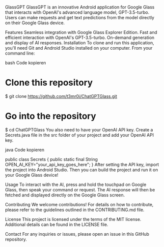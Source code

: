 GlassGPT
GlassGPT is an innovative Android application for Google Glass that interacts with OpenAI's advanced language model, GPT-3.5-turbo. Users can make requests and get text predictions from the model directly on their Google Glass device.

Features
Seamless integration with Google Glass Explorer Edition.
Fast and efficient interaction with OpenAI's GPT-3.5-turbo.
On-demand generation and display of AI responses.
Installation
To clone and run this application, you'll need Git and Android Studio installed on your computer. From your command line:

bash
Code kopieren

# Clone this repository
$ git clone https://github.com/t3mr0i/ChatGPTGlass.git

# Go into the repository
$ cd ChatGPTGlass
You also need to have your OpenAI API key. Create a Secrets.java file in the src folder of your project and add your OpenAI API key.

java
Code kopieren

public class Secrets {
    public static final String OPEN_AI_KEY="your_api_key_goes_here";
}
After setting the API key, import the project into Android Studio. Then you can build the project and run it on your Google Glass device!

Usage
To interact with the AI, press and hold the touchpad on Google Glass, then speak your command or request. The AI response will then be fetched and displayed directly on the Google Glass screen.

Contributing
We welcome contributions! For details on how to contribute, please refer to the guidelines outlined in the CONTRIBUTING.md file.

License
This project is licensed under the terms of the MIT license. Additional details can be found in the LICENSE file.

Contact
For any inquiries or issues, please open an issue in this GitHub repository.
